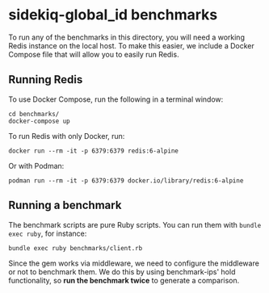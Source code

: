# sidekiq-global_id benchmarks

To run any of the benchmarks in this directory, you will need a working Redis instance on the local host. To make this easier, we include a Docker Compose file that will allow you to easily run Redis.

## Running Redis

To use Docker Compose, run the following in a terminal window:

    cd benchmarks/
    docker-compose up

To run Redis with only Docker, run:

    docker run --rm -it -p 6379:6379 redis:6-alpine

Or with Podman:

    podman run --rm -it -p 6379:6379 docker.io/library/redis:6-alpine

## Running a benchmark

The benchmark scripts are pure Ruby scripts. You can run them with `bundle exec ruby`, for instance:

    bundle exec ruby benchmarks/client.rb

Since the gem works via middleware, we need to configure the middleware or not to benchmark them. We do this by using benchmark-ips' hold functionality, so **run the benchmark twice** to generate a comparison.
